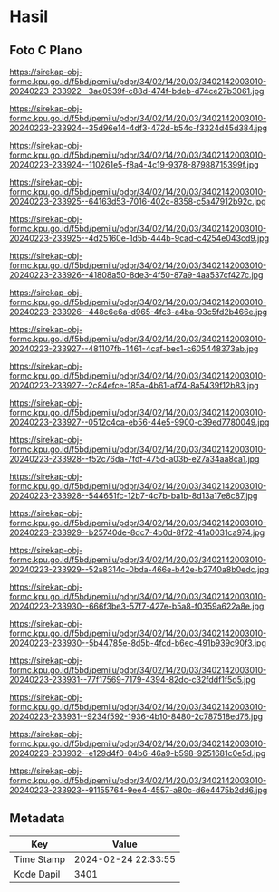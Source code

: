 # Hasil

## Foto C Plano

https://sirekap-obj-formc.kpu.go.id/f5bd/pemilu/pdpr/34/02/14/20/03/3402142003010-20240223-233922--3ae0539f-c88d-474f-bdeb-d74ce27b3061.jpg

https://sirekap-obj-formc.kpu.go.id/f5bd/pemilu/pdpr/34/02/14/20/03/3402142003010-20240223-233924--35d96e14-4df3-472d-b54c-f3324d45d384.jpg

https://sirekap-obj-formc.kpu.go.id/f5bd/pemilu/pdpr/34/02/14/20/03/3402142003010-20240223-233924--110261e5-f8a4-4c19-9378-87988715399f.jpg

https://sirekap-obj-formc.kpu.go.id/f5bd/pemilu/pdpr/34/02/14/20/03/3402142003010-20240223-233925--64163d53-7016-402c-8358-c5a47912b92c.jpg

https://sirekap-obj-formc.kpu.go.id/f5bd/pemilu/pdpr/34/02/14/20/03/3402142003010-20240223-233925--4d25160e-1d5b-444b-9cad-c4254e043cd9.jpg

https://sirekap-obj-formc.kpu.go.id/f5bd/pemilu/pdpr/34/02/14/20/03/3402142003010-20240223-233926--41808a50-8de3-4f50-87a9-4aa537cf427c.jpg

https://sirekap-obj-formc.kpu.go.id/f5bd/pemilu/pdpr/34/02/14/20/03/3402142003010-20240223-233926--448c6e6a-d965-4fc3-a4ba-93c5fd2b466e.jpg

https://sirekap-obj-formc.kpu.go.id/f5bd/pemilu/pdpr/34/02/14/20/03/3402142003010-20240223-233927--481107fb-1461-4caf-bec1-c605448373ab.jpg

https://sirekap-obj-formc.kpu.go.id/f5bd/pemilu/pdpr/34/02/14/20/03/3402142003010-20240223-233927--2c84efce-185a-4b61-af74-8a5439f12b83.jpg

https://sirekap-obj-formc.kpu.go.id/f5bd/pemilu/pdpr/34/02/14/20/03/3402142003010-20240223-233927--0512c4ca-eb56-44e5-9900-c39ed7780049.jpg

https://sirekap-obj-formc.kpu.go.id/f5bd/pemilu/pdpr/34/02/14/20/03/3402142003010-20240223-233928--f52c76da-7fdf-475d-a03b-e27a34aa8ca1.jpg

https://sirekap-obj-formc.kpu.go.id/f5bd/pemilu/pdpr/34/02/14/20/03/3402142003010-20240223-233928--544651fc-12b7-4c7b-ba1b-8d13a17e8c87.jpg

https://sirekap-obj-formc.kpu.go.id/f5bd/pemilu/pdpr/34/02/14/20/03/3402142003010-20240223-233929--b25740de-8dc7-4b0d-8f72-41a0031ca974.jpg

https://sirekap-obj-formc.kpu.go.id/f5bd/pemilu/pdpr/34/02/14/20/03/3402142003010-20240223-233929--52a8314c-0bda-466e-b42e-b2740a8b0edc.jpg

https://sirekap-obj-formc.kpu.go.id/f5bd/pemilu/pdpr/34/02/14/20/03/3402142003010-20240223-233930--666f3be3-57f7-427e-b5a8-f0359a622a8e.jpg

https://sirekap-obj-formc.kpu.go.id/f5bd/pemilu/pdpr/34/02/14/20/03/3402142003010-20240223-233930--5b44785e-8d5b-4fcd-b6ec-491b939c90f3.jpg

https://sirekap-obj-formc.kpu.go.id/f5bd/pemilu/pdpr/34/02/14/20/03/3402142003010-20240223-233931--77f17569-7179-4394-82dc-c32fddf1f5d5.jpg

https://sirekap-obj-formc.kpu.go.id/f5bd/pemilu/pdpr/34/02/14/20/03/3402142003010-20240223-233931--9234f592-1936-4b10-8480-2c787518ed76.jpg

https://sirekap-obj-formc.kpu.go.id/f5bd/pemilu/pdpr/34/02/14/20/03/3402142003010-20240223-233932--e129d4f0-04b6-46a9-b598-9251681c0e5d.jpg

https://sirekap-obj-formc.kpu.go.id/f5bd/pemilu/pdpr/34/02/14/20/03/3402142003010-20240223-233923--91155764-9ee4-4557-a80c-d6e4475b2dd6.jpg


## Metadata

| Key        | Value               |
| ---------- | ------------------- |
| Time Stamp | 2024-02-24 22:33:55 |
| Kode Dapil | 3401                |



